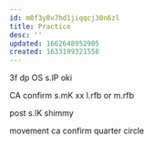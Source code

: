 ```yaml
---
id: m0f3y8v7hd1jiqqcj30n6zl
title: Practice
desc: ''
updated: 1662648952905
created: 1633199321558
---
```

3f dp OS s.lP oki

CA confirm s.mK xx l.rfb
	or m.rfb

post s.lK shimmy

movement
	ca confirm
		quarter circle
